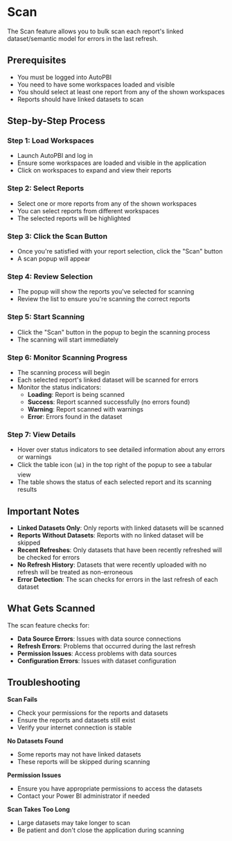 # Scan

The Scan feature allows you to bulk scan each report's linked dataset/semantic model for errors in the last refresh.

## Prerequisites

- You must be logged into AutoPBI
- You need to have some workspaces loaded and visible
- You should select at least one report from any of the shown workspaces
- Reports should have linked datasets to scan

## Step-by-Step Process

### Step 1: Load Workspaces
- Launch AutoPBI and log in
- Ensure some workspaces are loaded and visible in the application
- Click on workspaces to expand and view their reports

### Step 2: Select Reports
- Select one or more reports from any of the shown workspaces
- You can select reports from different workspaces
- The selected reports will be highlighted

### Step 3: Click the Scan Button
- Once you're satisfied with your report selection, click the "Scan" button
- A scan popup will appear

### Step 4: Review Selection
- The popup will show the reports you've selected for scanning
- Review the list to ensure you're scanning the correct reports

### Step 5: Start Scanning
- Click the "Scan" button in the popup to begin the scanning process
- The scanning will start immediately

### Step 6: Monitor Scanning Progress
- The scanning process will begin
- Each selected report's linked dataset will be scanned for errors
- Monitor the status indicators:
  - **Loading**: Report is being scanned
  - **Success**: Report scanned successfully (no errors found)
  - **Warning**: Report scanned with warnings
  - **Error**: Errors found in the dataset

### Step 7: View Details
- Hover over status indicators to see detailed information about any errors or warnings
- Click the table icon (📊) in the top right of the popup to see a tabular view
- The table shows the status of each selected report and its scanning results

## Important Notes

- **Linked Datasets Only**: Only reports with linked datasets will be scanned
- **Reports Without Datasets**: Reports with no linked dataset will be skipped
- **Recent Refreshes**: Only datasets that have been recently refreshed will be checked for errors
- **No Refresh History**: Datasets that were recently uploaded with no refresh will be treated as non-erroneous
- **Error Detection**: The scan checks for errors in the last refresh of each dataset

## What Gets Scanned

The scan feature checks for:
- **Data Source Errors**: Issues with data source connections
- **Refresh Errors**: Problems that occurred during the last refresh
- **Permission Issues**: Access problems with data sources
- **Configuration Errors**: Issues with dataset configuration

## Troubleshooting

**Scan Fails**
- Check your permissions for the reports and datasets
- Ensure the reports and datasets still exist
- Verify your internet connection is stable

**No Datasets Found**
- Some reports may not have linked datasets
- These reports will be skipped during scanning

**Permission Issues**
- Ensure you have appropriate permissions to access the datasets
- Contact your Power BI administrator if needed

**Scan Takes Too Long**
- Large datasets may take longer to scan
- Be patient and don't close the application during scanning 